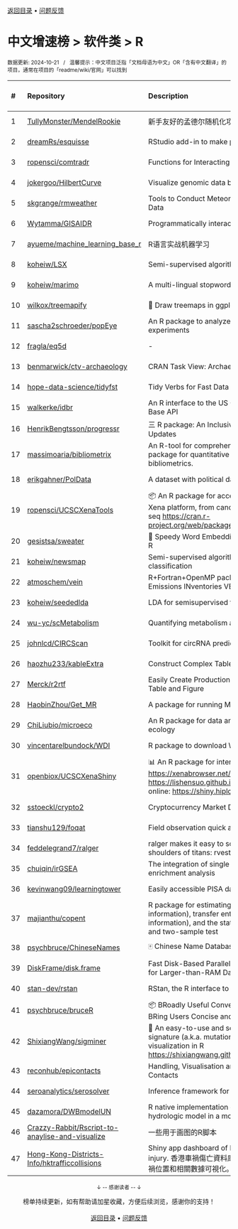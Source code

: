 <a href="https://gitee.com/GrowingGit/GitHub-Chinese-Top-Charts#github中文排行榜">返回目录</a> • <a href="/content/docs/feedback.md">问题反馈</a>

# 中文增速榜 > 软件类 > R
<sub>数据更新: 2024-10-21&nbsp;&nbsp;&nbsp;/&nbsp;&nbsp;&nbsp;温馨提示：中文项目泛指「文档母语为中文」OR「含有中文翻译」的项目，通常在项目的「readme/wiki/官网」可以找到</sub>

|#|Repository|Description|Stars|Average daily growth|Updated|
|:-|:-|:-|:-|:-|:-|
|1|[TullyMonster/MendelRookie](https://github.com/TullyMonster/MendelRookie)|新手友好的孟德尔随机化项目|149|1|2024-04-26|
|2|[dreamRs/esquisse](https://github.com/dreamRs/esquisse)|RStudio add-in to make plots interactively with ggplot2|1776|1|2024-09-18|
|3|[ropensci/comtradr](https://github.com/ropensci/comtradr)|Functions for Interacting with the UN Comtrade API|64|0|2024-09-24|
|4|[jokergoo/HilbertCurve](https://github.com/jokergoo/HilbertCurve)|Visualize genomic data by Hilbert curve|40|0|2024-10-08|
|5|[skgrange/rmweather](https://github.com/skgrange/rmweather)|Tools to Conduct Meteorological Normalisation on Air Quality Data|49|0|2024-06-05|
|6|[Wytamma/GISAIDR](https://github.com/Wytamma/GISAIDR)|Programmatically interact with the GISAID database.|69|0|2024-09-19|
|7|[ayueme/machine_learning_base_r](https://github.com/ayueme/machine_learning_base_r)|R语言实战机器学习|11|0|2024-09-11|
|8|[koheiw/LSX](https://github.com/koheiw/LSX)|Semi-supervised algorithm for document scaling|55|0|2024-07-23|
|9|[koheiw/marimo](https://github.com/koheiw/marimo)|A multi-lingual stopwords lists|15|0|2024-07-22|
|10|[wilkox/treemapify](https://github.com/wilkox/treemapify)|🌳 Draw treemaps in ggplot2|214|0|2024-06-15|
|11|[sascha2schroeder/popEye](https://github.com/sascha2schroeder/popEye)|An R package to analyze eye-tracking data from reading experiments|23|0|2024-08-21|
|12|[fragla/eq5d](https://github.com/fragla/eq5d)|-|21|0|2024-09-09|
|13|[benmarwick/ctv-archaeology](https://github.com/benmarwick/ctv-archaeology)|CRAN Task View: Archaeological Science|146|0|2024-10-02|
|14|[hope-data-science/tidyfst](https://github.com/hope-data-science/tidyfst)|Tidy Verbs for Fast Data Manipulation|96|0|2024-09-16|
|15|[walkerke/idbr](https://github.com/walkerke/idbr)|An R interface to the US Census Bureau International Data Base API|58|0|2024-07-28|
|16|[HenrikBengtsson/progressr](https://github.com/HenrikBengtsson/progressr)|三 R package: An Inclusive, Unifying API for Progress Updates|280|0|2024-10-19|
|17|[massimoaria/bibliometrix](https://github.com/massimoaria/bibliometrix)|An R-tool for comprehensive science mapping analysis. A package for quantitative research in scientometrics and bibliometrics.|508|0|2024-10-15|
|18|[erikgahner/PolData](https://github.com/erikgahner/PolData)|A dataset with political datasets|624|0|2024-10-20|
|19|[ropensci/UCSCXenaTools](https://github.com/ropensci/UCSCXenaTools)|:package: An R package for accessing genomics data from UCSC Xena platform, from cancer multi-omics to single-cell RNA-seq https://cran.r-project.org/web/packages/UCSCXenaTools/|103|0|2024-10-15|
|20|[gesistsa/sweater](https://github.com/gesistsa/sweater)|👚 Speedy Word Embedding Association Test & Extras using R|27|0|2024-08-12|
|21|[koheiw/newsmap](https://github.com/koheiw/newsmap)|Semi-supervised algorithm for geographical document classification|59|0|2024-06-11|
|22|[atmoschem/vein](https://github.com/atmoschem/vein)| R+Fortran+OpenMP package to estimate Vehicular Emissions INventories VEIN. |44|0|2024-09-05|
|23|[koheiw/seededlda](https://github.com/koheiw/seededlda)|LDA for semisupervised topic modeling|73|0|2024-09-05|
|24|[wu-yc/scMetabolism](https://github.com/wu-yc/scMetabolism)|Quantifying metabolism activity at the single-cell resolution|113|0|2024-08-11|
|25|[johnlcd/CIRCScan](https://github.com/johnlcd/CIRCScan)|Toolkit for circRNA prediction by machine learning|6|0|2024-09-13|
|26|[haozhu233/kableExtra](https://github.com/haozhu233/kableExtra)|Construct Complex Table with knitr::kable() + pipe. |689|0|2024-07-10|
|27|[Merck/r2rtf](https://github.com/Merck/r2rtf)|Easily Create Production-Ready Rich Text Format (RTF) Table and Figure|76|0|2024-09-30|
|28|[HaobinZhou/Get_MR](https://github.com/HaobinZhou/Get_MR)|A package for running MR In batches and in parallel quickly|283|0|2024-09-30|
|29|[ChiLiubio/microeco](https://github.com/ChiLiubio/microeco)|An R package for data analysis in microbial community ecology|199|0|2024-10-16|
|30|[vincentarelbundock/WDI](https://github.com/vincentarelbundock/WDI)|R package to download World Bank data|210|0|2024-09-16|
|31|[openbiox/UCSCXenaShiny](https://github.com/openbiox/UCSCXenaShiny)|📊 An R package for interactively exploring UCSC Xena https://xenabrowser.net/datapages/; Book: https://lishensuo.github.io/UCSCXenaShiny_Book; App online: https://shiny.hiplot.cn/ucsc-xena-shiny/, htt ...|94|0|2024-10-15|
|32|[sstoeckl/crypto2](https://github.com/sstoeckl/crypto2)|Cryptocurrency Market Data|53|0|2024-10-11|
|33|[tianshu129/foqat](https://github.com/tianshu129/foqat)|Field observation quick analysis toolkit|33|0|2024-09-27|
|34|[feddelegrand7/ralger](https://github.com/feddelegrand7/ralger)|ralger makes it easy to scrape a website. Built on the shoulders of titans: rvest, xml2. |156|0|2024-07-16|
|35|[chuiqin/irGSEA](https://github.com/chuiqin/irGSEA)|The integration of single cell rank-based gene set enrichment analysis|111|0|2024-07-23|
|36|[kevinwang09/learningtower](https://github.com/kevinwang09/learningtower)|Easily accessible PISA data|26|0|2024-10-10|
|37|[majianthu/copent](https://github.com/majianthu/copent)|R package for estimating copula entropy (mutual information), transfer entropy (conditional mutual information), and the statistic for multivariate normality test and two-sample test|40|0|2024-06-07|
|38|[psychbruce/ChineseNames](https://github.com/psychbruce/ChineseNames)|🀄 Chinese Name Database (1930-2008).|142|0|2024-07-27|
|39|[DiskFrame/disk.frame](https://github.com/DiskFrame/disk.frame)|Fast Disk-Based Parallelized Data Manipulation Framework for Larger-than-RAM Data|594|0|2024-09-10|
|40|[stan-dev/rstan](https://github.com/stan-dev/rstan)|RStan, the R interface to Stan|1038|0|2024-10-07|
|41|[psychbruce/bruceR](https://github.com/psychbruce/bruceR)|📦 BRoadly Useful Convenient and Efficient R functions that BRing Users Concise and Elegant R data analyses.|167|0|2024-06-16|
|42|[ShixiangWang/sigminer](https://github.com/ShixiangWang/sigminer)|🌲 An easy-to-use and scalable toolkit for genomic alteration signature (a.k.a. mutational signature) analysis and visualization in R https://shixiangwang.github.io/sigminer/reference/index.html|143|0|2024-10-12|
|43|[reconhub/epicontacts](https://github.com/reconhub/epicontacts)|Handling, Visualisation and Analysis of Epidemiological Contacts|15|0|2024-04-29|
|44|[seroanalytics/serosolver](https://github.com/seroanalytics/serosolver)|Inference framework for serological data|16|0|2024-08-15|
|45|[dazamora/DWBmodelUN](https://github.com/dazamora/DWBmodelUN)|R native implementation of the Dynamic Water Balance hydrologic model in a monthly time step |9|0|2024-07-11|
|46|[Crazzy-Rabbit/Rscript-to-anaylise-and-visualize](https://github.com/Crazzy-Rabbit/Rscript-to-anaylise-and-visualize)|一些用于画图的R脚本|13|0|2024-05-28|
|47|[Hong-Kong-Districts-Info/hktrafficcollisions](https://github.com/Hong-Kong-Districts-Info/hktrafficcollisions)|Shiny app dashboard of HK traffic collisions that result in injury.   香港車禍傷亡資料庫：利用互動地圖和儀表版，將香港車禍位置和相關數據可視化。|7|0|2024-09-18|

<div align="center">
    <p><sub>↓ -- 感谢读者 -- ↓</sub></p>
    榜单持续更新，如有帮助请加星收藏，方便后续浏览，感谢你的支持！
</div>

<br/>

<div align="center"><a href="https://gitee.com/GrowingGit/GitHub-Chinese-Top-Charts#github中文排行榜">返回目录</a> • <a href="/content/docs/feedback.md">问题反馈</a></div>
